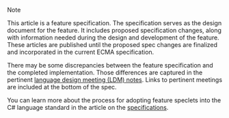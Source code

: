 > [!NOTE]
> This article is a feature specification. The specification serves as the design document for the feature. It includes proposed specification changes, along with information needed during the design and development of the feature. These articles are published until the proposed spec changes are finalized and incorporated in the current ECMA specification.
>
> There may be some discrepancies between the feature specification and the completed implementation. Those differences are captured in the pertinent [language design meeting (LDM) notes](https://github.com/dotnet/csharplang/tree/main/meetings). Links to pertinent meetings are included at the bottom of the spec.
>
> You can learn more about the process for adopting feature speclets into the C# language standard in the article on the [specifications](https://learn.microsoft.com/dotnet/csharp/language-reference/specifications).
